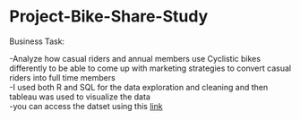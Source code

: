 # Project-Bike-Share-Study
Business Task:  

-Analyze how casual riders and annual members use Cyclistic bikes differently to be able to come up with marketing strategies to convert casual riders into full time members  
-I used both R and SQL for the data exploration and cleaning and then tableau was used to visualize the data  
-you can access the datset using this [link](https://divvy-tripdata.s3.amazonaws.com/index.html)
